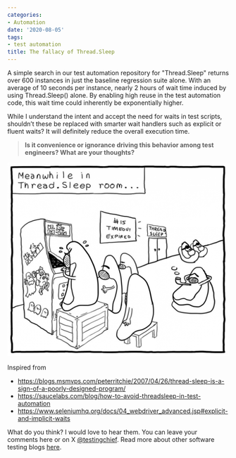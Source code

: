 ```yaml
---
categories:
- Automation
date: '2020-08-05'
tags:
- test automation
title: The fallacy of Thread.Sleep
---
```


A simple search in our test automation repository for "Thread.Sleep" returns
over 600 instances in just the baseline regression suite alone. With an
average of 10 seconds per instance, nearly 2 hours of wait time induced by
using Thread.Sleep() alone. By enabling high reuse in the test automation
code, this wait time could inherently be exponentially higher.

While I understand the intent and accept the need for waits in test scripts,
shouldn’t these be replaced with smarter wait handlers such as explicit or
fluent waits? It will definitely reduce the overall execution time.

> **Is it convenience or ignorance driving this behavior among test engineers?
> What are your thoughts?**

![](/assets/img/posts/thread-sleep-1024x896.png)

Inspired from

  * <https://blogs.msmvps.com/peterritchie/2007/04/26/thread-sleep-is-a-sign-of-a-poorly-designed-program/>
  * <https://saucelabs.com/blog/how-to-avoid-threadsleep-in-test-automation>
  * <https://www.seleniumhq.org/docs/04_webdriver_advanced.jsp#explicit-and-implicit-waits>

What do you think? I would love to hear them. You can leave your comments here
or on X [@testingchief](https://x.com/testingchief). Read more
about other software testing blogs
[here](https://skthetester.github.io/).